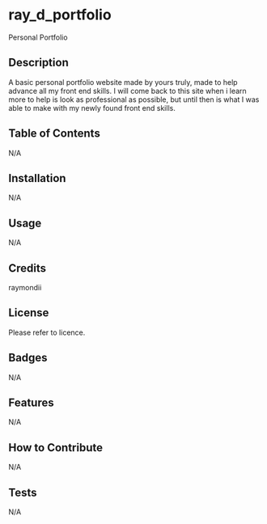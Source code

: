 # ray_d_portfolio
Personal Portfolio

## Description

A basic personal portfolio website made by yours truly, made to help advance all my front end skills. I will come back to this site when i learn more to help is look as professional as possible, but until then is what I was able to make with my newly found front end skills.

## Table of Contents

N/A

## Installation

N/A

## Usage

N/A

## Credits

raymondii

## License

Please refer to licence.

## Badges

N/A

## Features

N/A

## How to Contribute

N/A

## Tests

N/A